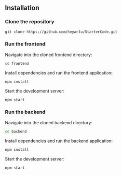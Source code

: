 ## Installation

### Clone the repository 
```bash
git clone https://github.com/heyanlu/StarterCode.git
```

### Run the frontend
Navigate into the cloned frontend directory:
```bash
cd frontend
```
Install dependencies and run the frontend application:
```bash
npm install
```
Start the development server:
```bash
npm start
```

### Run the backend
Navigate into the cloned backend directory:
```bash
cd backend
```
Install dependencies and run the backend application:
```bash
npm install
```
Start the development server:
```bash
npm start
```
